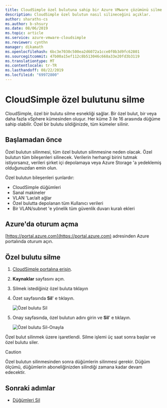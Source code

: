 ```yaml
---
title: CloudSimple özel bulutuna sahip bir Azure VMware çözümünü silme
description: CloudSimple özel bulutun nasıl silineceğini açıklar.
author: sharaths-cs
ms.author: b-shsury
ms.date: 08/06/2019
ms.topic: article
ms.service: azure-vmware-cloudsimple
ms.reviewer: cynthn
manager: dikamath
ms.openlocfilehash: 6bc3e7030c500ea2d6072a1cce0f0b3d9fc62801
ms.sourcegitcommit: 47b00a15ef112c8b513046c668a33e20fd3b3119
ms.translationtype: MT
ms.contentlocale: tr-TR
ms.lasthandoff: 08/22/2019
ms.locfileid: "69972800"
---
```

# <a name="delete-a-cloudsimple-private-cloud"></a>CloudSimple özel bulutunu silme

CloudSimple, özel bir bulutu silme esnekliği sağlar.  Bir özel bulut, bir veya daha fazla vSphere kümesinden oluşur. Her küme 3 ile 16 arasında düğüme sahip olabilir. Özel bir bulutu sildiğinizde, tüm kümeler silinir.

## <a name="before-you-begin"></a>Başlamadan önce

Özel bulutun silinmesi, tüm özel bulutun silinmesine neden olacak.  Özel bulutun tüm bileşenleri silinecek.  Verilerin herhangi birini tutmak istiyorsanız, verileri şirket içi depolamaya veya Azure Storage 'a yedeklemiş olduğunuzdan emin olun.

Özel bulutun bileşenleri şunlardır:

* CloudSimple düğümleri
* Sanal makineler
* VLAN 'Lar/alt ağlar
* Özel bulutta depolanan tüm Kullanıcı verileri
* Bir VLAN/subnet 'e yönelik tüm güvenlik duvarı kuralı ekleri

## <a name="sign-in-to-azure"></a>Azure'da oturum açma

[https://portal.azure.com](https://portal.azure.com) adresinden Azure portalında oturum açın.

## <a name="delete-a-private-cloud"></a>Özel bulutu silme

1. [CloudSimple portalına erişin](access-cloudsimple-portal.md).

2. **Kaynaklar** sayfasını açın.

3. Silmek istediğiniz özel buluta tıklayın

4. Özet sayfasında **Sil**' e tıklayın.

    ![Özel bulutu Sil](media/delete-private-cloud.png)

5. Onay sayfasında, özel bulutun adını girin ve **Sil**' e tıklayın. 

    ![Özel bulutu Sil-Onayla](media/delete-private-cloud-confirm.png)

Özel bulut silinmek üzere işaretlendi.  Silme işlemi üç saat sonra başlar ve özel bulutu siler.

> [!CAUTION]
> Özel bulutun silinmesinden sonra düğümlerin silinmesi gerekir.  Düğüm ölçümü, düğümlerin aboneliğinizden silindiği zamana kadar devam edecektir.

## <a name="next-steps"></a>Sonraki adımlar

* [Düğümleri Sil](delete-nodes.md)
